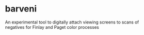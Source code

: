 # barveni
An experimental tool to digitally attach viewing screens to scans of negatives for Finlay and Paget color processes
